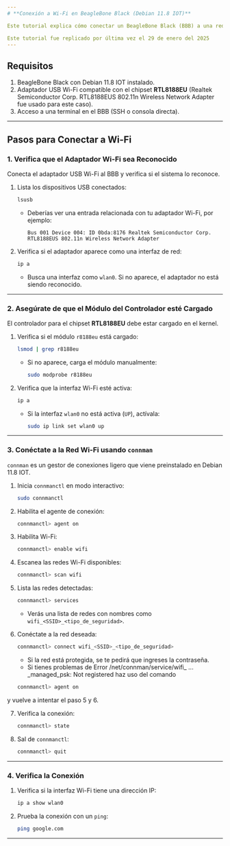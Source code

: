 ```yaml
---
# **Conexión a Wi-Fi en BeagleBone Black (Debian 11.8 IOT)**

Este tutorial explica cómo conectar un BeagleBone Black (BBB) a una red Wi-Fi utilizando un adaptador USB Wi-Fi con el chipset **RTL8188EU**. Se asume que estás utilizando la imagen **Debian 11.8 (Bullseye IOT)** descargada desde el [sitio oficial de BeagleBoard](https://forum.beagleboard.org/t/debian-11-x-bullseye-monthly-snapshot-2023-09-02/31280).

Este tutorial fue replicado por última vez el 29 de enero del 2025
---
```


## **Requisitos**
1. BeagleBone Black con Debian 11.8 IOT instalado.
2. Adaptador USB Wi-Fi compatible con el chipset **RTL8188EU** (Realtek Semiconductor Corp. RTL8188EUS 802.11n Wireless Network Adapter
 fue usado para este caso).
3. Acceso a una terminal en el BBB (SSH o consola directa).

---

## **Pasos para Conectar a Wi-Fi**

### **1. Verifica que el Adaptador Wi-Fi sea Reconocido**
Conecta el adaptador USB Wi-Fi al BBB y verifica si el sistema lo reconoce.

1. Lista los dispositivos USB conectados:
   ```bash
   lsusb
   ```
   - Deberías ver una entrada relacionada con tu adaptador Wi-Fi, por ejemplo:
     ```
     Bus 001 Device 004: ID 0bda:8176 Realtek Semiconductor Corp. RTL8188EUS 802.11n Wireless Network Adapter
     ```

2. Verifica si el adaptador aparece como una interfaz de red:
   ```bash
   ip a
   ```
   - Busca una interfaz como `wlan0`. Si no aparece, el adaptador no está siendo reconocido.

---

### **2. Asegúrate de que el Módulo del Controlador esté Cargado**
El controlador para el chipset **RTL8188EU** debe estar cargado en el kernel.

1. Verifica si el módulo `r8188eu` está cargado:
   ```bash
   lsmod | grep r8188eu
   ```
   - Si no aparece, carga el módulo manualmente:
     ```bash
     sudo modprobe r8188eu
     ```

2. Verifica que la interfaz Wi-Fi esté activa:
   ```bash
   ip a
   ```
   - Si la interfaz `wlan0` no está activa (`UP`), actívala:
     ```bash
     sudo ip link set wlan0 up
     ```

---

### **3. Conéctate a la Red Wi-Fi usando `connman`**
`connman` es un gestor de conexiones ligero que viene preinstalado en Debian 11.8 IOT.

1. Inicia `connmanctl` en modo interactivo:
   ```bash
   sudo connmanctl
   ```

2. Habilita el agente de conexión:
   ```bash
   connmanctl> agent on
   ```

3. Habilita Wi-Fi:
   ```bash
   connmanctl> enable wifi
   ```

4. Escanea las redes Wi-Fi disponibles:
   ```bash
   connmanctl> scan wifi
   ```

5. Lista las redes detectadas:
   ```bash
   connmanctl> services
   ```
   - Verás una lista de redes con nombres como `wifi_<SSID>_<tipo_de_seguridad>`.

6. Conéctate a la red deseada:
   ```bash
   connmanctl> connect wifi_<SSID>_<tipo_de_seguridad>
   ```
   - Si la red está protegida, se te pedirá que ingreses la contraseña. 
   - Si tienes problemas de Error /net/connman/service/wifi_ ... _managed_psk: Not registered haz uso del comando

    ```bash
    connmanctl> agent on
    ```
y vuelve a intentar el paso 5 y 6.

7. Verifica la conexión:
   ```bash
   connmanctl> state
   ```

8. Sal de `connmanctl`:
   ```bash
   connmanctl> quit
   ```

---

### **4. Verifica la Conexión**
1. Verifica si la interfaz Wi-Fi tiene una dirección IP:
   ```bash
   ip a show wlan0
   ```

2. Prueba la conexión con un `ping`:
   ```bash
   ping google.com
   ```

---
